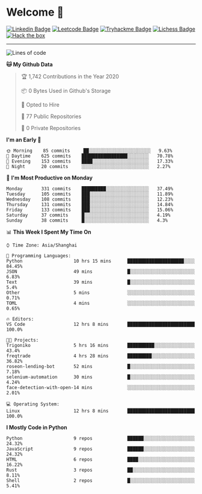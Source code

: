 # Welcome 👋

[![Linkedin Badge](https://img.shields.io/badge/-PedroTorres-blue?style=flat-square&logo=Linkedin&logoColor=white&link=https://www.linkedin.com/in/PedroTorres/)](https://www.linkedin.com/in/pedro-torres-cruz/)
[![Leetcode Badge](https://img.shields.io/badge/profile-leetcode-green)](https://leetcode.com/corfucinas/)
[![Tryhackme Badge](https://img.shields.io/badge/profile-tryhackme-blue)](https://tryhackme.com/p/Corfucinas/)
[![Lichess Badge](https://img.shields.io/badge/challenge_me-lichess-yellow)](https://lichess.org/@/Corfucinas)
[![Hack the box](https://img.shields.io/badge/hack_the_box-profile-red)](https://www.hackthebox.eu/profile/375826)

---

<!--START_SECTION:waka-->
![Lines of code](https://img.shields.io/badge/From%20Hello%20World%20I%27ve%20Written-1.4%20million%20lines%20of%20code-blue)

**🐱 My Github Data** 

> 🏆 1,742 Contributions in the Year 2020
 > 
> 📦 0 Bytes Used in Github's Storage 
 > 
> 💼 Opted to Hire
 > 
> 📜 77 Public Repositories 
 > 
> 🔑 0 Private Repositories  
 > 
**I'm an Early 🐤** 

```text
🌞 Morning    85 commits     ██░░░░░░░░░░░░░░░░░░░░░░░   9.63% 
🌆 Daytime    625 commits    █████████████████░░░░░░░░   70.78% 
🌃 Evening    153 commits    ████░░░░░░░░░░░░░░░░░░░░░   17.33% 
🌙 Night      20 commits     ░░░░░░░░░░░░░░░░░░░░░░░░░   2.27%

```
📅 **I'm Most Productive on Monday** 

```text
Monday       331 commits    █████████░░░░░░░░░░░░░░░░   37.49% 
Tuesday      105 commits    ███░░░░░░░░░░░░░░░░░░░░░░   11.89% 
Wednesday    108 commits    ███░░░░░░░░░░░░░░░░░░░░░░   12.23% 
Thursday     131 commits    ███░░░░░░░░░░░░░░░░░░░░░░   14.84% 
Friday       133 commits    ███░░░░░░░░░░░░░░░░░░░░░░   15.06% 
Saturday     37 commits     █░░░░░░░░░░░░░░░░░░░░░░░░   4.19% 
Sunday       38 commits     █░░░░░░░░░░░░░░░░░░░░░░░░   4.3%

```


📊 **This Week I Spent My Time On** 

```text
⌚︎ Time Zone: Asia/Shanghai

💬 Programming Languages: 
Python                   10 hrs 15 mins      █████████████████████░░░░   84.45% 
JSON                     49 mins             █░░░░░░░░░░░░░░░░░░░░░░░░   6.83% 
Text                     39 mins             █░░░░░░░░░░░░░░░░░░░░░░░░   5.4% 
Other                    5 mins              ░░░░░░░░░░░░░░░░░░░░░░░░░   0.71% 
TOML                     4 mins              ░░░░░░░░░░░░░░░░░░░░░░░░░   0.65%

🔥 Editors: 
VS Code                  12 hrs 8 mins       █████████████████████████   100.0%

🐱‍💻 Projects: 
Trigoniko                5 hrs 16 mins       ██████████░░░░░░░░░░░░░░░   43.4% 
freqtrade                4 hrs 28 mins       █████████░░░░░░░░░░░░░░░░   36.82% 
roseon-lending-bot       52 mins             █░░░░░░░░░░░░░░░░░░░░░░░░   7.18% 
selenium-automation      30 mins             █░░░░░░░░░░░░░░░░░░░░░░░░   4.24% 
face-detection-with-open-14 mins             ░░░░░░░░░░░░░░░░░░░░░░░░░   2.01%

💻 Operating System: 
Linux                    12 hrs 8 mins       █████████████████████████   100.0%

```

**I Mostly Code in Python** 

```text
Python                   9 repos             ██████░░░░░░░░░░░░░░░░░░░   24.32% 
JavaScript               9 repos             ██████░░░░░░░░░░░░░░░░░░░   24.32% 
HTML                     6 repos             ████░░░░░░░░░░░░░░░░░░░░░   16.22% 
Rust                     3 repos             ██░░░░░░░░░░░░░░░░░░░░░░░   8.11% 
Shell                    2 repos             █░░░░░░░░░░░░░░░░░░░░░░░░   5.41%

```



<!--END_SECTION:waka-->
